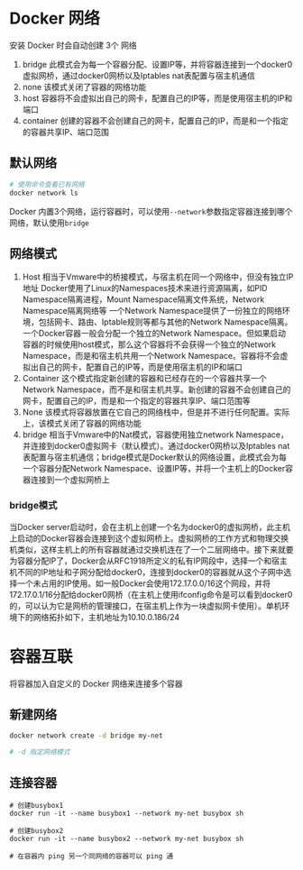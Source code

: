# Docker 网络
安装 Docker 时会自动创建 3个 网络
1. bridge
   此模式会为每一个容器分配、设置IP等，并将容器连接到一个docker0虚拟网桥，通过docker0网桥以及Iptables nat表配置与宿主机通信
2. none
   该模式关闭了容器的网络功能
3. host
   容器将不会虚拟出自己的网卡，配置自己的IP等，而是使用宿主机的IP和端口
4. container
   创建的容器不会创建自己的网卡，配置自己的IP，而是和一个指定的容器共享IP、端口范围

## 默认网络
```bash
# 使用命令查看已有网络
docker network ls
```

Docker 内置3个网络，运行容器时，可以使用`--network`参数指定容器连接到哪个网络，默认使用`bridge`

## 网络模式
1. Host
   相当于Vmware中的桥接模式，与宿主机在同一个网络中，但没有独立IP地址
   Docker使用了Linux的Namespaces技术来进行资源隔离，如PID Namespace隔离进程，Mount Namespace隔离文件系统，Network Namespace隔离网络等
   一个Network Namespace提供了一份独立的网络环境，包括网卡、路由、Iptable规则等都与其他的Network Namespace隔离。一个Docker容器一般会分配一个独立的Network Namespace。但如果启动容器的时候使用host模式，那么这个容器将不会获得一个独立的Network Namespace，而是和宿主机共用一个Network Namespace。容器将不会虚拟出自己的网卡，配置自己的IP等，而是使用宿主机的IP和端口
2. Container
   这个模式指定新创建的容器和已经存在的一个容器共享一个Network Namespace，而不是和宿主机共享。新创建的容器不会创建自己的网卡，配置自己的IP，而是和一个指定的容器共享IP、端口范围等
3. None
   该模式将容器放置在它自己的网络栈中，但是并不进行任何配置。实际上，该模式关闭了容器的网络功能
4. bridge
   相当于Vmware中的Nat模式，容器使用独立network Namespace，并连接到docker0虚拟网卡（默认模式）。通过docker0网桥以及Iptables nat表配置与宿主机通信；bridge模式是Docker默认的网络设置，此模式会为每一个容器分配Network Namespace、设置IP等，并将一个主机上的Docker容器连接到一个虚拟网桥上

### bridge模式
当Docker server启动时，会在主机上创建一个名为docker0的虚拟网桥，此主机上启动的Docker容器会连接到这个虚拟网桥上。虚拟网桥的工作方式和物理交换机类似，这样主机上的所有容器就通过交换机连在了一个二层网络中。接下来就要为容器分配IP了，Docker会从RFC1918所定义的私有IP网段中，选择一个和宿主机不同的IP地址和子网分配给docker0，连接到docker0的容器就从这个子网中选择一个未占用的IP使用。如一般Docker会使用172.17.0.0/16这个网段，并将172.17.0.1/16分配给docker0网桥（在主机上使用ifconfig命令是可以看到docker0的，可以认为它是网桥的管理接口，在宿主机上作为一块虚拟网卡使用）。单机环境下的网络拓扑如下，主机地址为10.10.0.186/24

# 容器互联
将容器加入自定义的 Docker 网络来连接多个容器

## 新建网络
```sh
docker network create -d bridge my-net

# -d 指定网络模式
```

## 连接容器
```
# 创建busybox1
docker run -it --name busybox1 --network my-net busybox sh

# 创建busybox2
docker run -it --name busybox2 --network my-net busybox sh

# 在容器内 ping 另一个同网络的容器可以 ping 通
```
